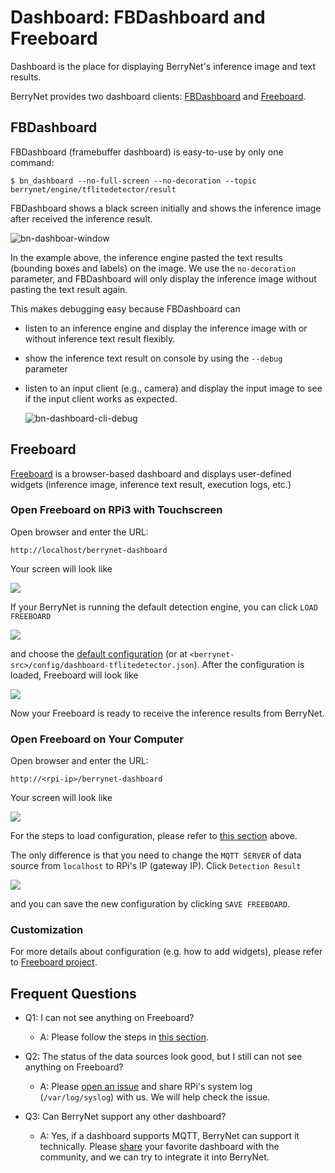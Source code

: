 # Dashboard: FBDashboard and Freeboard

Dashboard is the place for displaying BerryNet's inference image and text results.

BerryNet provides two dashboard clients: [FBDashboard](#fbdashboard) and [Freeboard](#freeboard).

## FBDashboard

FBDashboard (framebuffer dashboard) is easy-to-use by only one command:

```
$ bn_dashboard --no-full-screen --no-decoration --topic berrynet/engine/tflitedetector/result
```

FBDashboard shows a black screen initially and shows the inference image after received the inference result.

![bn-dashboar-window](https://user-images.githubusercontent.com/292790/98456531-cbfdb400-21b9-11eb-8f00-133aa11f3f9f.png)

In the example above, the inference engine pasted the text results (bounding boxes and labels) on the image. We use the `no-decoration` parameter, and FBDashboard will only display the inference image without pasting the text result again.

This makes debugging easy because FBDashboard can

* listen to an inference engine and display the inference image with or without inference text result flexibly.
* show the inference text result on console by using the `--debug` parameter
* listen to an input client (e.g., camera) and display the input image to see if the input client works as expected.

    ![bn-dashboard-cli-debug](https://user-images.githubusercontent.com/292790/98456704-e173dd80-21bb-11eb-86c0-a0aaa5ab3323.png)

## Freeboard

[Freeboard](https://freeboard.io/) is a browser-based dashboard and displays user-defined widgets (inference image, inference text result, execution logs, etc.)

### Open Freeboard on RPi3 with Touchscreen

Open browser and enter the URL:

    http://localhost/berrynet-dashboard

Your screen will look like

![](https://user-images.githubusercontent.com/292790/58022461-14499200-7b40-11e9-8ec9-a4ce4adb3397.png)

If your BerryNet is running the default detection engine, you can click `LOAD FREEBOARD`

![](https://user-images.githubusercontent.com/292790/58027370-0f3e1000-7b4b-11e9-8a6f-db0bf5a21cad.png)

 and choose the [default configuration](https://raw.githubusercontent.com/DT42/BerryNet/master/config/dashboard-tflitedetector.json) (or at `<berrynet-src>/config/dashboard-tflitedetector.json`). After the configuration is loaded, Freeboard will look like

![](https://user-images.githubusercontent.com/292790/58022824-e31d9180-7b40-11e9-8706-8091d8640920.png)

Now your Freeboard is ready to receive the inference results from BerryNet.

### Open Freeboard on Your Computer

Open browser and enter the URL:

    http://<rpi-ip>/berrynet-dashboard

Your screen will look like

![](https://user-images.githubusercontent.com/292790/58022461-14499200-7b40-11e9-8ec9-a4ce4adb3397.png) 

For the steps to load configuration, please refer to [this section](#open-dashboard-on-your-computer) above.

The only difference is that you need to change the `MQTT SERVER` of data source from `localhost` to RPi's IP (gateway IP). Click `Detection Result`

![](https://user-images.githubusercontent.com/292790/58029129-8a54f580-7b4e-11e9-8567-d23630c3c712.png)

and you can save the new configuration by clicking `SAVE FREEBOARD`.

### Customization

For more details about configuration (e.g. how to add widgets), please refer to [Freeboard project](https://github.com/Freeboard/freeboard).

## Frequent Questions

* Q1: I can not see anything on Freeboard?
    * A: Please follow the steps in [this section](#open-dashboard-on-your-computer).

* Q2: The status of the data sources look good, but I still can not see anything on Freeboard?
    * A: Please [open an issue](https://github.com/DT42/BerryNet/issues/new) and share RPi's system log (`/var/log/syslog`) with us. We will help check the issue.

* Q3: Can BerryNet support any other dashboard?
    * A: Yes, if a dashboard supports MQTT, BerryNet can support it technically. Please [share](../../community/qa) your favorite dashboard with the community, and we can try to integrate it into BerryNet.
